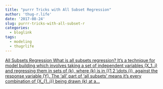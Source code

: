 ```yaml
---
title: "purrr Tricks with All Subset Regression"
author: 'thug-r.life'
date: '2017-08-24'
slug: purrr-tricks-with-all-subset-r
categories:
  - bloglink
tags:
  - modeling
  - thugrlife
---
```


[All Subsets Regression What is all subsets regression? It’s a technique for model building which involves taking a set of independent variables \(X_1..i\) and regressing them in sets of \(k\), where \(k\) is in \(\{1,2,\dots,i\}\), against the response variable \(Y\). The ‘all’ part of ‘all subsets’ means it’s every combination of \(X_{1..i}\) being drawn \(k\) at a...<click to read more>](http://thug-r.life/post/2017-08-24-purrr-tricks-with-all-subset-regression/)

